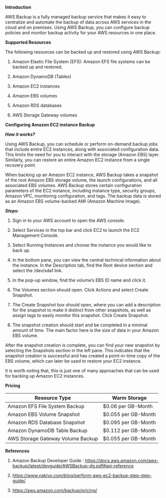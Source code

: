 **Introduction**

AWS Backup is a fully managed backup service that makes it easy to centralize and automate the backup of data across AWS services in the cloud and on premises. Using AWS Backup, you can configure backup policies and monitor backup activity for your AWS resources in one place.


**Supported Resources**

The following resources can be backed up and restored using AWS Backup:

1. Amazon Elastic File System (EFS): Amazon EFS file systems can be backed up and restored.

2. Amazon DynamoDB (Tables)

3. Amazon EC2 instances

4. Amazon EBS volumes

5. Amazon RDS databases

6. AWS Storage Gateway volumes


**Configuring Amazon EC2 instance Backup**

**_How it works?_**

Using AWS Backup, you can schedule or perform on-demand backup jobs that include entire EC2 instances, along with associated configuration data. This limits the need for you to interact with the storage (Amazon EBS) layer. Similarly, you can restore an entire Amazon EC2 instance from a single
recovery point.

When backing up an Amazon EC2 instance, AWS Backup takes a snapshot of the root Amazon EBS storage volume, the launch configurations, and all associated EBS volumes. AWS Backup stores certain configuration parameters of the EC2 instance, including instance type, security groups, Amazon VPC,
monitoring configuration, and tags. The backup data is stored as an Amazon EBS volume-backed AMI
(Amazon Machine Image).

**_Steps:_**

1. Sign in to your AWS account to open the AWS console.

2. Select Services in the top bar and click EC2 to launch the EC2 Management Console.

3. Select Running Instances and choose the instance you would like to back up.

4. In the bottom pane, you can view the central technical information about the instance. In the Description tab, find the Root device section and select the /dev/sda1 link.

5. In the pop-up window, find the volume’s EBS ID name and click it.

6. The Volumes section should open. Click Actions and select Create Snapshot.

7. The Create Snapshot box should open, where you can add a description for the snapshot to make it distinct from other snapshots, as well as assign tags to easily monitor this snapshot. Click Create Snapshot.

8. The snapshot creation should start and be completed in a minimal amount of time. The main factor here is the size of data in your Amazon EBS volume.

After the snapshot creation is complete, you can find your new snapshot by selecting the Snapshots section in the left pane. This indicates that the snapshot creation is successful and has created a point-in-time copy of the EBS volume, which can later be used to restore your EC2 instance.

It is worth noting that, this is just one of many approaches that can be used for backing up Amazon EC2 instances.

**Pricing**

| Resource Type  | Warm Storage|
| ------------- | ------------- |
| Amazon EFS File System Backup  |  $0.06 per GB-Month |
| Amazon EBS Volume Snapshot | $0.055 per GB-Month  |
| Amazon RDS Database Snapshot | $0.095 per GB-Month  |
| Amazon DynamoDB Table Backup	 | $0.112 per GB-Month  |
| AWS Storage Gateway Volume Backup	 | $0.055 per GB-Month  |


**References**

1. Amazon Backup Developer Guide : https://docs.aws.amazon.com/aws-backup/latest/devguide/AWSBackup-dg.pdf#api-reference

2. https://www.nakivo.com/blog/perform-aws-ec2-backup-step-step-guide/

3. https://aws.amazon.com/backup/pricing/